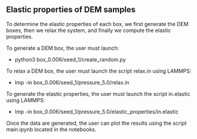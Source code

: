 ## Elastic properties of DEM samples

To determine the elastic properties of each box, we first generate the DEM boxes, then we relax the system, and finally we compute the elastic properties.

To generate a DEM box, the user must launch:

- python3 box_0.006/seed_1/create_random.py

To relax a DEM box, the user must launch the script relax.in using LAMMPS:

- lmp -in box_0.006/seed_1/pressure_5.0/relax.in

To generate the elastic properties, the user must launch the script in.elastic using LAMMPS:

- lmp -in box_0.006/seed_1/pressure_5.0/elastic_properties/in.elastic

Once the data are generated, the user can plot the results using the script main.ipynb located in the notebooks. 

